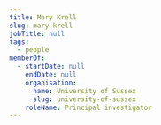 ```yaml
---
title: Mary Krell
slug: mary-krell
jobTitle: null
tags:
  - people
memberOf:
  - startDate: null
    endDate: null
    organisation:
      name: University of Sussex
      slug: university-of-sussex
    roleName: Principal investigator
---
```

